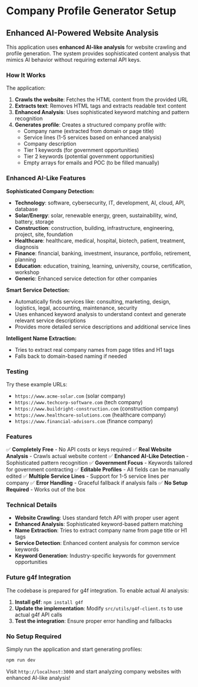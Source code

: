 # Company Profile Generator Setup

## Enhanced AI-Powered Website Analysis

This application uses **enhanced AI-like analysis** for website crawling and profile generation. The system provides sophisticated content analysis that mimics AI behavior without requiring external API keys.

### How It Works

The application:

1. **Crawls the website**: Fetches the HTML content from the provided URL
2. **Extracts text**: Removes HTML tags and extracts readable text content
3. **Enhanced Analysis**: Uses sophisticated keyword matching and pattern recognition
4. **Generates profile**: Creates a structured company profile with:
   - Company name (extracted from domain or page title)
   - Service lines (1-5 services based on enhanced analysis)
   - Company description
   - Tier 1 keywords (for government opportunities)
   - Tier 2 keywords (potential government opportunities)
   - Empty arrays for emails and POC (to be filled manually)

### Enhanced AI-Like Features

**Sophisticated Company Detection:**
- **Technology**: software, cybersecurity, IT, development, AI, cloud, API, database
- **Solar/Energy**: solar, renewable energy, green, sustainability, wind, battery, storage
- **Construction**: construction, building, infrastructure, engineering, project, site, foundation
- **Healthcare**: healthcare, medical, hospital, biotech, patient, treatment, diagnosis
- **Finance**: financial, banking, investment, insurance, portfolio, retirement, planning
- **Education**: education, training, learning, university, course, certification, workshop
- **Generic**: Enhanced service detection for other companies

**Smart Service Detection:**
- Automatically finds services like: consulting, marketing, design, logistics, legal, accounting, maintenance, security
- Uses enhanced keyword analysis to understand context and generate relevant service descriptions
- Provides more detailed service descriptions and additional service lines

**Intelligent Name Extraction:**
- Tries to extract real company names from page titles and H1 tags
- Falls back to domain-based naming if needed

### Testing

Try these example URLs:
- `https://www.acme-solar.com` (solar company)
- `https://www.techcorp-software.com` (tech company)
- `https://www.buildright-construction.com` (construction company)
- `https://www.healthcare-solutions.com` (healthcare company)
- `https://www.financial-advisors.com` (finance company)

### Features

✅ **Completely Free** - No API costs or keys required
✅ **Real Website Analysis** - Crawls actual website content
✅ **Enhanced AI-Like Detection** - Sophisticated pattern recognition
✅ **Government Focus** - Keywords tailored for government contracting
✅ **Editable Profiles** - All fields can be manually edited
✅ **Multiple Service Lines** - Support for 1-5 service lines per company
✅ **Error Handling** - Graceful fallback if analysis fails
✅ **No Setup Required** - Works out of the box

### Technical Details

- **Website Crawling**: Uses standard fetch API with proper user agent
- **Enhanced Analysis**: Sophisticated keyword-based pattern matching
- **Name Extraction**: Tries to extract company name from page title or H1 tags
- **Service Detection**: Enhanced content analysis for common service keywords
- **Keyword Generation**: Industry-specific keywords for government opportunities

### Future g4f Integration

The codebase is prepared for g4f integration. To enable actual AI analysis:

1. **Install g4f**: `npm install g4f`
2. **Update the implementation**: Modify `src/utils/g4f-client.ts` to use actual g4f API calls
3. **Test the integration**: Ensure proper error handling and fallbacks

### No Setup Required

Simply run the application and start generating profiles:

```bash
npm run dev
```

Visit `http://localhost:3000` and start analyzing company websites with enhanced AI-like analysis! 